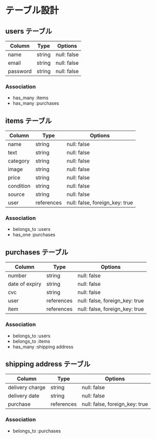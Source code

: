 # テーブル設計

## users テーブル

| Column             | Type   | Options     |
| ------------------ | ------ | ----------- |
| name               | string | null: false |
| email              | string | null: false |
| password           | string | null: false |

### Association

- has_many :items
- has_many :purchases

## items テーブル

| Column             | Type       | Options                        |
| ------------------ | ---------- | ------------------------------ |
| name               | string     | null: false                    |
| text               | string     | null: false                    |
| category           | string     | null: false                    |
| image              | string     | null: false                    |
| price              | string     | null: false                    |
| condition          | string     | null: false                    |
| source             | string     | null: false                    |
| user               | references | null: false, foreign_key: true |

### Association

- belongs_to :users
- has_one    :purchases

## purchases テーブル

| Column         | Type       | Options                        |
| -------------- | ---------- | ------------------------------ |
| number         | string     | null: false                    |
| date of expiry | string     | null: false                    |
| cvc            | string     | null: false                    |
| user           | references | null: false, foreign_key: true |
| item           | references | null: false, foreign_key: true |

### Association

- belongs_to :users
- belongs_to :items
- has_many :shipping address

## shipping address テーブル

| Column          | Type       | Options                        |
| --------------- | ---------- | ------------------------------ |
| delivery charge | string     | null: false                    |
| delivery date   | string     | null: false                    |
| purchase        | references | null: false, foreign_key: true |

### Association

- belongs_to :purchases